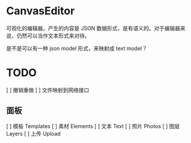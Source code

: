 # CanvasEditor

可视化的编辑器，产生的内容是 JSON 数据形式，是有语义的。对于编辑器来说，仍然可以当作文本形式来对待。

是不是可以有一种 json model 形式，来映射成 text model？

# TODO

[ ] 撤销重做
[ ] 文件映射到网络接口

## 面板

[ ] 模板 Templates
[ ] 素材 Elements
[ ] 文本 Text
[ ] 照片 Photos
[ ] 图层 Layers
[ ] 上传 Upload
